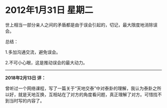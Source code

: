 # 2012年1月31日 星期二

世上相当一部分亲人之间的矛盾都是由于误会引起的，切记，最大限度地消除误会。

总结：

1.多加沟通交流，避免误会。

2.不可小心眼，这是推动误会的最大动力。



---

**2018年2月13日  评：**

曾听过一个网络课程，写了一篇关于“天地交泰”中对泰卦的理解，我认为泰卦之所以好，就是天地互换，互相站在了对方的角度看问题，真正理解了对方。可惜找不到当时写的内容了。

